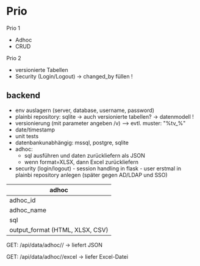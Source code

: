 # Prio

Prio 1
- Adhoc
- CRUD

Prio 2
- versionierte Tabellen
- Security (Login/Logout) -> changed_by füllen !


## backend

- env auslagern (server, database, username, password)
- plainbi repository: sqlite -> auch versionierte tabellen?
	-> datenmodell !
- versionierung (mit parameter angeben /v) --> evtl. muster: "%tv_%"
- date/timestamp
- unit tests
- datenbankunabhängig: mssql, postgre, sqlite
- adhoc:
	- sql ausführen und daten zurückliefern als JSON
	- wenn format=XLSX, dann Excel zurückliefern
- security (login/logout) - session handling in flask - user erstmal in plainbi repository anlegen (später gegen AD/LDAP und SSO)

|adhoc|
|-|
|adhoc_id|
|adhoc_name|
|sql|
|output_format (HTML, XLSX, CSV)|

GET: /api/data/adhoc/<nr>/ -> liefert JSON
  
GET: /api/data/adhoc/<nr>/excel -> liefer Excel-Datei
